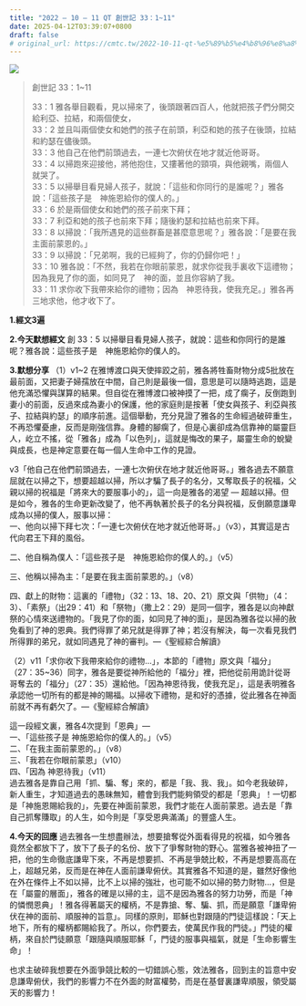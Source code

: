```yaml
---
title: "2022 – 10 – 11 QT 創世記 33：1~11"
date: 2025-04-12T03:39:07+0800
draft: false
# original_url: https://cmtc.tw/2022-10-11-qt-%e5%89%b5%e4%b8%96%e8%a8%98-33%ef%bc%9a111
---
```


![](/images/qt.jpg)
> 創世記 33：1\~11
>
> 33：1 雅各舉目觀看，見以掃來了，後頭跟著四百人，他就把孩子們分開交給利亞、拉結，和兩個使女，  
> 33：2 並且叫兩個使女和她們的孩子在前頭，利亞和她的孩子在後頭，拉結和約瑟在儘後頭。  
> 33：3 他自己在他們前頭過去，一連七次俯伏在地才就近他哥哥。  
> 33：4 以掃跑來迎接他，將他抱住，又摟著他的頸項，與他親嘴，兩個人就哭了。  
> 33：5 以掃舉目看見婦人孩子，就說：「這些和你同行的是誰呢？」雅各說：「這些孩子是　神施恩給你的僕人的。」  
> 33：6 於是兩個使女和她們的孩子前來下拜；  
> 33：7 利亞和她的孩子也前來下拜；隨後約瑟和拉結也前來下拜。  
> 33：8 以掃說：「我所遇見的這些群畜是甚麼意思呢？」雅各說：「是要在我主面前蒙恩的。」  
> 33：9 以掃說：「兄弟啊，我的已經夠了，你的仍歸你吧！」  
> 33：10 雅各說：「不然，我若在你眼前蒙恩，就求你從我手裏收下這禮物；因為我見了你的面，如同見了　神的面，並且你容納了我。  
> 33：11 求你收下我帶來給你的禮物；因為　神恩待我，使我充足。」雅各再三地求他，他才收下了。

**1.經文3遍**

**2.今天默想經文**
創 33：5 以掃舉目看見婦人孩子，就說：這些和你同行的是誰呢？雅各說：這些孩子是　神施恩給你的僕人的。

**3.默想分享**
（1）v1\~2 在雅博渡口與天使摔跤之前，雅各將牲畜財物分成5批放在最前面，又把妻子婦孺放在中間，自己則是最後一個，意思是可以隨時逃跑，這是他充滿恐懼與謀算的結果。但自從在雅博渡口被神摸了一把，成了瘸子，反倒跑到妻小的前面，反過來成為妻小的保護，他的家庭則是按著「使女與孩子、利亞與孩子、拉結與約瑟」的順序前進。這個舉動，充分見證了雅各的生命經過破碎重生，不再恐懼憂慮，反而是剛強信靠。身體的腳瘸了，但是心裏卻成為信靠神的屬靈巨人，屹立不搖，從「雅各」成為「以色列」，這就是悔改的果子，屬靈生命的蛻變與成長，也是神定意要在每一個人生命中工作的見證。

v3「他自己在他們前頭過去，一連七次俯伏在地才就近他哥哥。」雅各過去不願意屈就在以掃之下，想要超越以掃，所以才騙了長子的名分，又奪取長子的祝福，父親以掃的祝福是「將來大的要服事小的」，這一向是雅各的渴望 — 超越以掃。但是如今，雅各的生命更新改變了，他不再執著於長子的名分與祝福，反倒願意謙卑成為以掃的僕人，服事以掃：  
一、他向以掃下拜七次：「一連七次俯伏在地才就近他哥哥。」（v3），其實這是古代向君王下拜的風俗。

二、他自稱為僕人：「這些孩子是　神施恩給你的僕人的。」（v5）

三、他稱以掃為主：「是要在我主面前蒙恩的。」（v8）

四、獻上的財物：這裏的「禮物」（32：13、18、20、21）原文與「供物」（4：3）、「素祭」（出29：41）和「祭物」（撒上2：29）是同一個字，雅各是以向神獻祭的心情來送禮物的。「我見了你的面，如同見了神的面」，是因為雅各從以掃的赦免看到了神的恩典。我們得罪了弟兄就是得罪了神；若沒有解決，每一次看見我們所得罪的弟兄，就如同遇見了神的審判。—《聖經綜合解讀》

（2）v11「求你收下我帶來給你的禮物…」，本節的「禮物」原文與「福分」（27：35\~36）同字，雅各是要從神所給他的「福分」裡，把他從前用詭計從哥哥奪去的「福分」（27：35）還給他。「因為神恩待我，使我充足」，這是表明雅各承認他一切所有的都是神的賜福。以掃收下禮物，是和好的憑據，從此雅各在神面前就不再有虧欠了。—《聖經綜合解讀》

這一段經文裏，雅各4次提到「恩典」—  
一、「這些孩子是 神施恩給你的僕人的。」（v5）  
二、「在我主面前蒙恩的。」（v8）  
三、「我若在你眼前蒙恩」（v10）  
四、「因為 神恩待我」（v11）  
過去雅各是靠自己用「抓、騙、奪」來的，都是「我、我、我」。如今老我破碎，新人重生，才知道過去的愚昧無知，體會到我們能夠領受的都是「恩典」！一切都是「神施恩賜給我的」，先要在神面前蒙恩，我們才能在人面前蒙恩。過去是「靠自己抓奪賺取」的人生，如今則是「享受恩典滿滿」的豐盛人生。

**4.今天的回應**
過去雅各一生想盡辦法，想要搶奪從外面看得見的祝福，如今雅各竟然全都放下了，放下了長子的名份、放下了爭奪財物的野心。當雅各被神扭了一把，他的生命徹底謙卑下來，不再是想要抓、不再是爭兢比較，不再是想要高高在上，超越兄弟，反而是在神在人面前謙卑俯伏。其實雅各不知道的是，雖然好像他在外在條件上不如以掃，比不上以掃的強壯，也可能不如以掃的勢力財物…，但是在「屬靈的層面」，雅各的確是以掃的主，這不是因為雅各的努力功勞，而是「神的憐憫恩典」！雅各得著屬天的權柄，不是靠搶、奪、騙、抓，而是願意「謙卑俯伏在神的面前、順服神的旨意」。同樣的原則，耶穌也對跟隨的門徒這樣說：「天上地下，所有的權柄都賜給我了。所以，你們要去，使萬民作我的門徒。」門徒的權柄，來自於門徒願意「跟隨與順服耶穌「，門徒的服事與福氣，就是「生命影響生命」！

也求主破碎我想要在外面爭競比較的一切錯誤心態，效法雅各，回到主的旨意中安息謙卑俯伏，我們的影響力不在外面的財富權勢，而是在基督裏謙卑順服，領受屬天的影響力！
